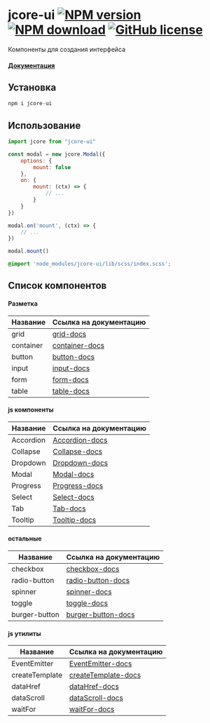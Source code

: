 [npm-url]: https://www.npmjs.com/package/jcore-ui
[npm-image]: https://img.shields.io/npm/v/jcore-ui?style=flat-square

[download-url]: https://www.npmjs.com/package/jcore-ui
[download-img]: https://img.shields.io/npm/dm/jcore-ui?style=flat-square

[license-image]: https://img.shields.io/npm/l/jcore-ui?style=flat-square
[license-url]: https://github.com/concore-dev/jcore-ui/blob/master/LICENSE

[logo-url]: https://
[logo-image]: svg

# jcore-ui [![NPM version][npm-image]][npm-url] [![NPM download][download-img]][download-url] [![GitHub license][license-image]][license-url]

Компоненты для создания интерфейса

#### [Документация](https://concore-dev.github.io/jcore-ui/)

## Установка

```js
npm i jcore-ui
```

## Использование

```js
import jcore from "jcore-ui"

const modal = new jcore.Modal({
    options: {
        mount: false
    },
    on: {
        mount: (ctx) => {
            // ...
        }
    }
})

modal.on('mount', (ctx) => {
    // ...
})

modal.mount()
```

```scss
@import 'node_modules/jcore-ui/lib/scss/index.scss';
```

## Список компонентов

#### Разметка

Название | Ссылка на документацию |
--- | --- |
grid | [grid-docs](https://concore-dev.github.io/jcore-ui/markup/grid/)
container | [container-docs](https://concore-dev.github.io/jcore-ui/markup/container/)
button | [button-docs](https://concore-dev.github.io/jcore-ui/markup/button/)
input | [input-docs](https://concore-dev.github.io/jcore-ui/markup/input/)
form | [form-docs](https://concore-dev.github.io/jcore-ui/markup/form/)
table | [table-docs](https://concore-dev.github.io/jcore-ui/markup/table/)

#### js компоненты

Название | Ссылка на документацию |
--- | --- |
Accordion | [Accordion-docs](https://concore-dev.github.io/jcore-ui/components/accordion/)
Collapse | [Collapse-docs](https://concore-dev.github.io/jcore-ui/components/collapse/)
Dropdown | [Dropdown-docs](https://concore-dev.github.io/jcore-ui/components/dropdown/)
Modal | [Modal-docs](https://concore-dev.github.io/jcore-ui/components/modal/)
Progress | [Progress-docs](https://concore-dev.github.io/jcore-ui/components/progress/)
Select | [Select-docs](https://concore-dev.github.io/jcore-ui/components/select/)
Tab | [Tab-docs](https://concore-dev.github.io/jcore-ui/components/tab/)
Tooltip | [Tooltip-docs](https://concore-dev.github.io/jcore-ui/components/tooltip/)

#### остальные

Название | Ссылка на документацию |
--- | --- |
checkbox | [checkbox-docs](https://concore-dev.github.io/jcore-ui/components/checkbox/)
radio-button | [radio-button-docs](https://concore-dev.github.io/jcore-ui/components/radio/)
spinner | [spinner-docs](https://concore-dev.github.io/jcore-ui/components/spinner/)
toggle | [toggle-docs](https://concore-dev.github.io/jcore-ui/components/toggle/)
burger-button | [burger-button-docs](https://concore-dev.github.io/jcore-ui/components/burger/)

#### js утилиты

Название | Ссылка на документацию |
--- | --- |
EventEmitter | [EventEmitter-docs](https://concore-dev.github.io/jcore-ui/utils/EventEmitter/)
createTemplate | [createTemplate-docs](https://concore-dev.github.io/jcore-ui/utils/createTemplate/)
dataHref | [dataHref-docs](https://concore-dev.github.io/jcore-ui/utils/dataHref/)
dataScroll | [dataScroll-docs](https://concore-dev.github.io/jcore-ui/utils/dataScroll/)
waitFor | [waitFor-docs](https://concore-dev.github.io/jcore-ui/utils/waitFor/)
